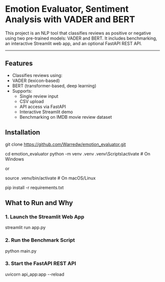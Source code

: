 # Emotion Evaluator, Sentiment Analysis with VADER and BERT

This project is an NLP tool that classifies reviews as positive or negative using two pre-trained models: VADER and BERT. It includes benchmarking, an interactive Streamlit web app, and an optional FastAPI REST API.

---

##  Features

  - Classifies reviews using:
  - VADER (lexicon-based)
  - BERT (transformer-based, deep learning)
- Supports:
  - Single review input
  - CSV upload
  - API access via FastAPI
  -  Interactive Streamlit demo
  -  Benchmarking on IMDB movie review dataset


## Installation


git clone https://github.com/Warredw/emotion_evaluator.git  

cd emotion_evaluator
python -m venv .venv
.venv\Scripts\activate # On Windows  

 or 

source .venv/bin/activate   # On macOS/Linux  

pip install -r requirements.txt

##  What to Run and Why

### 1. **Launch the Streamlit Web App**
streamlit run app.py

### 2.  **Run the Benchmark Script**
python main.py

### 3.  **Start the FastAPI REST API**
uvicorn api_app:app --reload





